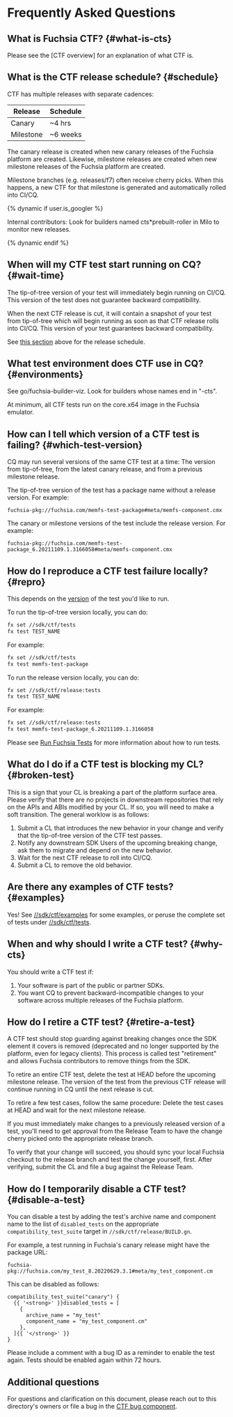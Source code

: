 # Frequently Asked Questions

## What is Fuchsia CTF? {#what-is-cts}

Please see the [CTF overview] for an explanation of what CTF is.

## What is the CTF release schedule? {#schedule}

CTF has multiple releases with separate cadences:

| Release  | Schedule |
|----------|----------|
| Canary   | ~4 hrs   |
| Milestone| ~6 weeks |

The canary release is created when new canary releases of the Fuchsia platform
are created. Likewise, milestone releases are created when new milestone releases
of the Fuchsia platform are created.

Milestone branches (e.g. releases/f7) often receive cherry picks. When this
happens, a new CTF for that milestone is generated and automatically rolled
into CI/CQ.

{% dynamic if user.is_googler %}

Internal contributors: Look for builders named cts*prebuilt-roller in Milo
to monitor new releases.

{% dynamic endif %}

## When will my CTF test start running on CQ? {#wait-time}

The tip-of-tree version of your test will immediately begin running on CI/CQ.
This version of the test does not guarantee backward compatibility.

When the next CTF release is cut, it will contain a snapshot of your test from
tip-of-tree which will begin running as soon as that CTF release rolls into
CI/CQ.  This version of your test guarantees backward compatibility.

See [this section](#schedule) above for the release schedule.

## What test environment does CTF use in CQ? {#environments}

See go/fuchsia-builder-viz. Look for builders whose names end in "-cts".

At minimum, all CTF tests run on the core.x64 image in the Fuchsia emulator.

## How can I tell which version of a CTF test is failing? {#which-test-version}

CQ may run several versions of the same CTF test at a time: The version from
tip-of-tree, from the latest canary release, and from a previous milestone
release.

The tip-of-tree version of the test has a package name without a release version.
For example:

```
fuchsia-pkg://fuchsia.com/memfs-test-package#meta/memfs-component.cmx
```

The canary or milestone versions of the test include the release version. For
example:

```
fuchsia-pkg://fuchsia.com/memfs-test-package_6.20211109.1.3166058#meta/memfs-component.cmx
```


## How do I reproduce a CTF test failure locally? {#repro}

This depends on the [version](#which-test-version) of the test you'd like to run.

To run the tip-of-tree version locally, you can do:

```sh
fx set //sdk/ctf/tests
fx test TEST_NAME
```

For example:

```sh
fx set //sdk/ctf/tests
fx test memfs-test-package
```

To run the release version locally, you can do:

```sh
fx set //sdk/ctf/release:tests
fx test TEST_NAME
```

For example:

```sh
fx set //sdk/ctf/release:tests
fx test memfs-test-package_6.20211109.1.3166058
```

Please see [Run Fuchsia Tests] for more information about how to run
tests.

## What do I do if a CTF test is blocking my CL? {#broken-test}

This is a sign that your CL is breaking a part of the platform surface area.
Please verify that there are no projects in downstream repositories that rely
on the APIs and ABIs modified by your CL. If so, you will need to make a
soft transition. The general worklow is as follows:

1. Submit a CL that introduces the new behavior in your change and verify that
   the tip-of-tree version of the CTF test passes.
1. Notify any downstream SDK Users of the upcoming breaking change, ask them to
   migrate and depend on the new behavior.
1. Wait for the next CTF release to roll into CI/CQ.
1. Submit a CL to remove the old behavior.

## Are there any examples of CTF tests? {#examples}

Yes!  See [//sdk/ctf/examples] for some examples, or peruse the complete set
of tests under [//sdk/ctf/tests].

## When and why should I write a CTF test? {#why-cts}

You should write a CTF test if:

1. Your software is part of the public or partner SDKs.
2. You want CQ to prevent backward-incompatible changes to your software
   across multiple releases of the Fuchsia platform.

## How do I retire a CTF test? {#retire-a-test}

A CTF test should stop guarding against breaking changes once the SDK element
it covers is removed (deprecated and no longer supported by the platform, even
for legacy clients). This process is called test "retirement" and allows Fuchsia
contributors to remove things from the SDK.

To retire an entire CTF test, delete the test at HEAD before the upcoming
milestone release. The version of the test from the previous CTF release will
continue running in CQ until the next release is cut.

To retire a few test cases, follow the same procedure: Delete the test cases at
HEAD and wait for the next milestone release.

If you must immediately make changes to a previously released version of a test,
you'll need to get approval from the Release Team to have the change cherry
picked onto the appropriate release branch.

To verify that your change will succeed, you should sync your local Fuchsia
checkout to the release branch and test the change yourself, first.  After
verifying, submit the CL and file a bug against the Release Team.

## How do I temporarily disable a CTF test? {#disable-a-test}

You can disable a test by adding the test's archive name and component name to
the list of `disabled_tests` on the appropriate `compatibility_test_suite`
target in `//sdk/ctf/release/BUILD.gn`.

For example, a test running in Fuchsia's canary release might have the package
URL:

```
fuchsia-pkg://fuchsia.com/my_test_8.20220629.3.1#meta/my_test_component.cm
```

This can be disabled as follows:

```
compatibility_test_suite("canary") {
  {{ '<strong>' }}disabled_tests = [
    {
      archive_name = "my_test"
      component_name = "my_test_component.cm"
    },
  ]{{ '</strong>' }}
}
```

Please include a comment with a bug ID as a reminder to enable the test again.
Tests should be enabled again within 72 hours.

## Additional questions

For questions and clarification on this document, please reach out to this
directory's owners or file a bug in the [CTF bug component].


[CTF bug component]: https://bugs.fuchsia.dev/p/fuchsia/templates/detail?saved=1&template=Fuchsia%20Compatibility%20Test%20Suite%20%28CTS%29&ts=1627669234
[CTS overview]: /docs/development/testing/ctf/overview.md
[Run Fuchsia Tests]: /docs/development/testing/run_fuchsia_tests.md
[//sdk/ctf/examples]: https://fuchsia.googlesource.com/fuchsia/+/refs/heads/main/sdk/ctf/examples/
[//sdk/ctf/tests]: https://fuchsia.googlesource.com/fuchsia/+/refs/heads/main/sdk/ctf/tests/
